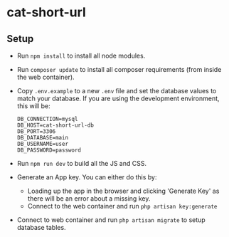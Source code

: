 # cat-short-url

## Setup

- Run `npm install` to install all node modules.
- Run `composer update` to install all composer requirements (from inside the web container).
- Copy `.env.example` to a new `.env` file and set the database values to match your database. If you are using the development environment, this will be:
    ```
    DB_CONNECTION=mysql
    DB_HOST=cat-short-url-db
    DB_PORT=3306
    DB_DATABASE=main
    DB_USERNAME=user
    DB_PASSWORD=password
    ```
  
- Run `npm run dev` to build all the JS and CSS.
- Generate an App key. You can either do this by:
    - Loading up the app in the browser and clicking 'Generate Key' as there will be an error about a missing key.
    - Connect to the web container and run `php artisan key:generate`
- Connect to web container and run `php artisan migrate` to setup database tables.    
